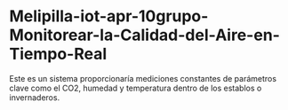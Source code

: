 # Melipilla-iot-apr-10grupo-Monitorear-la-Calidad-del-Aire-en-Tiempo-Real
Este es un sistema proporcionaría mediciones constantes de parámetros clave como el CO2, humedad y temperatura dentro de los establos o invernaderos.
